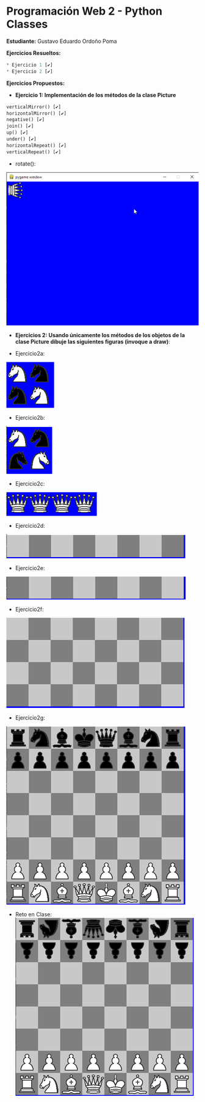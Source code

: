 # Programación Web 2 - Python Classes
**Estudiante:** Gustavo Eduardo Ordoño Poma

**Ejercicios Resueltos:**
```python
* Ejercicio 1 [✔]
* Ejercicio 2 [✔]
```

**Ejercicios Propuestos:**
* **Ejercicio 1: Implementación de los métodos de la clase Picture**
```python
verticalMirror() [✔]
horizontalMirror() [✔]
negative() [✔]
join() [✔]
up() [✔]
under() [✔]
horizontalRepeat() [✔]
verticalRepeat() [✔]
```
* rotate():

![rotatedChallenge](./img/rotatedChallenge.png)

* **Ejercicios 2: Usando únicamente los métodos de los objetos de la clase Picture dibuje las siguientes figuras (invoque a draw)**:

* Ejercicio2a:

![Ejercicio2a](./img/Ejercicio2a.png)

* Ejercicio2b:

![Ejercicio2b](./img/Ejercicio2b.png)

* Ejercicio2c:

![Ejercicio2c](./img/Ejercicio2c.png)

* Ejercicio2d:

![Ejercicio2d](./img/Ejercicio2d.png)

* Ejercicio2e:

![Ejercicio2e](./img/Ejercicio2e.png)

* Ejercicio2f:

![Ejercicio2f](./img/Ejercicio2f.png)

* Ejercicio2g:

![Ejercicio2g](./img/Ejercicio2g.png)

* Reto en Clase:
![classroomChallenge](./img/classroomChallenge.png)